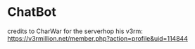 # ChatBot
credits to CharWar for the serverhop his v3rm:
https://v3rmillion.net/member.php?action=profile&uid=114844
